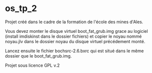 os_tp_2
=======
Projet créé dans le cadre de la formation de l'école des mines d'Ales.

Vous devez monter le disque virtuel boot_fat_grub.img grace au logiciel (install imdiskinst dans le dossier fichiers) et copier le noyau nommé noyau.jlv dans le dossier noyau du disque virtuel précédement monté.

Lancez ensuite le fichier bochsrc-2.6.bxrc qui est situé dans le même dossier que le boot_fat_grub.img.

Projet sous licence GPL v.2
